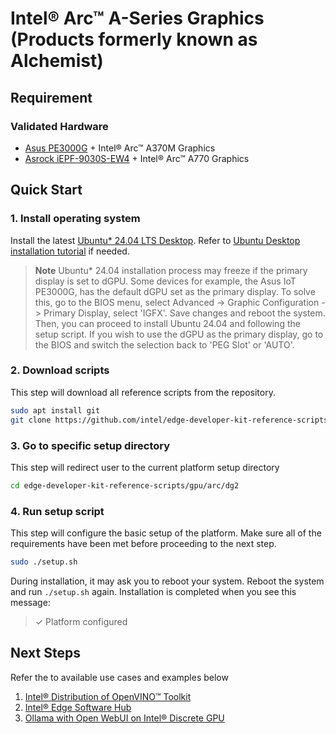 # Intel® Arc™ A-Series Graphics (Products formerly known as Alchemist)

## Requirement
### Validated Hardware
- [Asus PE3000G](https://www.asus.com/networking-iot-servers/aiot-industrial-solutions/embedded-computers-edge-ai-systems/pe3000g/) + Intel® Arc™ A370M Graphics
- [Asrock iEPF-9030S-EW4](https://www.asrockind.com/iEPF-9030S-EW4) + Intel® Arc™ A770 Graphics

## Quick Start
### 1. Install operating system
Install the latest [Ubuntu* 24.04 LTS Desktop](https://releases.ubuntu.com/noble/). Refer to [Ubuntu Desktop installation tutorial](https://ubuntu.com/tutorials/install-ubuntu-desktop#1-overview) if needed.

> **Note**
> Ubuntu* 24.04 installation process may freeze if the primary display is set to dGPU. Some devices for example, the Asus IoT PE3000G, has the default dGPU set as the primary display. To solve this, go to the BIOS menu, select Advanced -> Graphic Configuration -> Primary Display, select 'IGFX'. Save changes and reboot the system. Then, you can proceed to install Ubuntu 24.04 and following the setup script.
> If you wish to use the dGPU as the primary display, go to the BIOS and switch the selection back to 'PEG Slot' or 'AUTO'.

### 2. Download scripts
This step will download all reference scripts from the repository.
```bash
sudo apt install git
git clone https://github.com/intel/edge-developer-kit-reference-scripts
```

### 3. Go to specific setup directory
This step will redirect user to the current platform setup directory
```bash
cd edge-developer-kit-reference-scripts/gpu/arc/dg2
```

### 4. Run setup script
This step will configure the basic setup of the platform. Make sure all of the requirements have been met before proceeding to the next step.
```bash
sudo ./setup.sh
```
During installation, it may ask you to reboot your system. Reboot the system and run `./setup.sh` again. Installation is completed when you see this message:
> ✓ Platform configured

## Next Steps
Refer the to available use cases and examples below
1. [Intel® Distribution of OpenVINO™ Toolkit](usecases/openvino/README.md)
2. [Intel® Edge Software Hub](https://www.intel.com/content/www/us/en/developer/topic-technology/edge-5g/edge-solutions/overview.html)
3. [Ollama with Open WebUI on Intel® Discrete GPU](../../../usecases/ai/openwebui-ollama/README.md)
